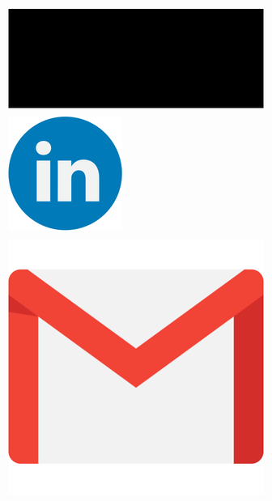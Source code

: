 
![](./src/index.svg)

<div><a href="https://www.linkedin.com/in/pradeep-turan-35470417a/">
  
  ![](./src/linkedin.svg)
  
  </a></div>

  <div><a href="https://mail.google.com/mail/?view=cm&fs=1&to=pradeep.t16@iiits.in&su=SUBJECT&body=BODY">
  
  ![](./src/gmail.svg)
  
  </a></div>